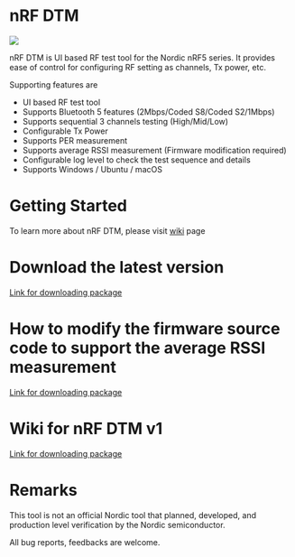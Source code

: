 # nRF DTM

<img src="https://github.com/olleheugene/nRF-DTM/blob/master/pics/DTM_USAGE.gif">

nRF DTM is UI based RF test tool for the Nordic nRF5 series.
It provides ease of control for configuring RF setting as channels, Tx power, etc.

Supporting features are 
- UI based RF test tool
- Supports Bluetooth 5 features (2Mbps/Coded S8/Coded S2/1Mbps)
- Supports sequential 3 channels testing   (High/Mid/Low)
- Configurable Tx Power
- Supports PER measurement
- Supports average RSSI measurement (Firmware modification required)
- Configurable log level to check the test sequence and details
- Supports Windows / Ubuntu / macOS

# Getting Started
To learn more about nRF DTM, please visit [wiki](https://github.com/olleheugene/nRF-DTM/wiki) page

# Download the latest version
[Link for downloading package](https://github.com/olleheugene/nRF-DTM/archive/v2.0.zip)

# How to modify the firmware source code to support the average RSSI measurement
[Link for downloading package](https://github.com/olleheugene/nRF-DTM/archive/v2.0.zip)

# Wiki for nRF DTM v1
[Link for downloading package](https://github.com/olleheugene/nRF-DTM/archive/v2.0.zip)

# Remarks 
This tool is not an official Nordic tool that planned, developed, and production level verification by the Nordic semiconductor.

All bug reports, feedbacks are welcome.
